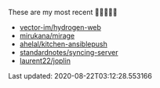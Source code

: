 These are my most recent 🌟🌟🌟🌟🌟

* [vector-im/hydrogen-web](https://github.com/vector-im/hydrogen-web)
* [mirukana/mirage](https://github.com/mirukana/mirage)
* [ahelal/kitchen-ansiblepush](https://github.com/ahelal/kitchen-ansiblepush)
* [standardnotes/syncing-server](https://github.com/standardnotes/syncing-server)
* [laurent22/joplin](https://github.com/laurent22/joplin)

Last updated: 2020-08-22T03:12:28.553166
